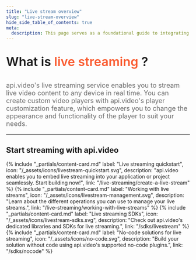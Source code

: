 ```yaml
---
title: "Live stream overview"
slug: "live-stream-overview"
hide_side_table_of_contents: true
meta:
  description: This page serves as a foundational guide to integrating api.video's solutions for live streaming.
---
```


<p style="font-size: 34px; font-weight: 600; text-align: left;">
  <span style="font-size: 34px; font-weight: 600; text-align: left; ">
    What is </span>
  <span style="font-size: 34px; font-weight: 600; text-align: left; color: #fa5b30; text-decoration: none;">
    live streaming</span>
  <span style="font-size: 34px; font-weight: 600; text-align: left; ">?</span>
</p>
</p>

<p style="opacity: 0.8; font-size: 18px; text-align: left;">
  <span style="opacity: 0.8; font-size: 18px; text-align: left;"
    >api.video's live streaming service enables you to stream live video content to any device in real time. 
    You can create custom video players with api.video's player customization feature, 
    which empowers you to change the appearance and functionality of the player to suit your needs.</span
  >
  <br />
</p>

<div class="section-header"> 

<hr/>

## Start streaming with api.video

</div>

<div class="content-cards">
{% include "_partials/content-card.md" label: "Live streaming quickstart", icon: "/_assets/icons/livestream-quickstart.svg", description: "api.video enables you to embed live streaming into your application or project seamlessly. Start building now!", link: "/live-streaming/create-a-live-stream" %}
{% include "_partials/content-card.md" label: "Working with live streams", icon: "/_assets/icons/livestream-management.svg", description: "Learn about the different operations you can use to manage your live streams.", link: "/live-streaming/working-with-live-streams" %}
{% include "_partials/content-card.md" label: "Live streaming SDKs", icon: "/_assets/icons/livestream-sdks.svg", description: "Check out api.video's dedicated libraries and SDKs for live streaming.", link: "/sdks/livestream" %}
{% include "_partials/content-card.md" label: "No-code solutions for live streaming", icon: "/_assets/icons/no-code.svg", description: "Build your solution without code using api.video's supported no-code plugins.", link: "/sdks/nocode" %}
</div>